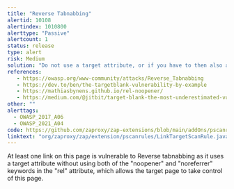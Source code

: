 ```yaml
---
title: "Reverse Tabnabbing"
alertid: 10108
alertindex: 1010800
alerttype: "Passive"
alertcount: 1
status: release
type: alert
risk: Medium
solution: "Do not use a target attribute, or if you have to then also add the attribute: rel=\"noopener noreferrer\"."
references:
   - https://owasp.org/www-community/attacks/Reverse_Tabnabbing
   - https://dev.to/ben/the-targetblank-vulnerability-by-example
   - https://mathiasbynens.github.io/rel-noopener/
   - https://medium.com/@jitbit/target-blank-the-most-underestimated-vulnerability-ever-96e328301f4c
other: ""
alerttags: 
  - OWASP_2017_A06
  - OWASP_2021_A04
code: https://github.com/zaproxy/zap-extensions/blob/main/addOns/pscanrules/src/main/java/org/zaproxy/zap/extension/pscanrules/LinkTargetScanRule.java
linktext: "org/zaproxy/zap/extension/pscanrules/LinkTargetScanRule.java"
---
```

At least one link on this page is vulnerable to Reverse tabnabbing as it uses a target attribute without using both of the "noopener" and "noreferrer" keywords in the "rel" attribute, which allows the target page to take control of this page.
